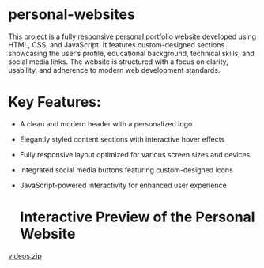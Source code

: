# personal-websites
This project is a fully responsive personal portfolio website developed using HTML, CSS, and JavaScript. It features custom-designed sections showcasing the user’s profile, educational background, technical skills, and social media links. The website is structured with a focus on clarity, usability, and adherence to modern web development standards.

 # Key Features:
 - A clean and modern header with a personalized logo
 - Elegantly styled content sections with interactive hover effects
 - Fully responsive layout optimized for various screen sizes and devices
 - Integrated social media buttons featuring custom-designed icons
 - JavaScript-powered interactivity for enhanced user experience

   # Interactive Preview of the Personal Website
[videos.zip](https://github.com/user-attachments/files/21192626/videos.zip)
